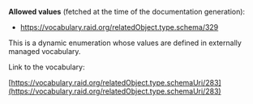 



**Allowed values** (fetched at the time of the documentation generation):

* https://vocabulary.raid.org/relatedObject.type.schema/329


This is a dynamic enumeration whose values are defined in externally managed vocabulary. 

Link to the vocabulary:

[https://vocabulary.raid.org/relatedObject.type.schemaUri/283](https://vocabulary.raid.org/relatedObject.type.schemaUri/283)









